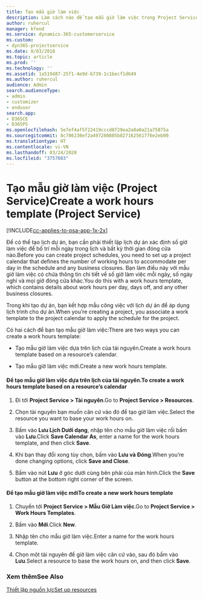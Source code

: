 ```yaml
---
title: Tạo mẫu giờ làm việc
description: Làm cách nào để tạo mẫu giờ làm việc trong Project Service
author: ruhercul
manager: kfend
ms.service: dynamics-365-customerservice
ms.custom:
- dyn365-projectservice
ms.date: 8/03/2018
ms.topic: article
ms.prod: ''
ms.technology: ''
ms.assetid: 1a519487-25f1-4e9d-b739-1c1becf1d649
ms.author: ruhercul
audience: Admin
search.audienceType:
- admin
- customizer
- enduser
search.app:
- D365CE
- D365PS
ms.openlocfilehash: 5e7ef4af5f22419cccd8f29ea2a0a0a21a75875a
ms.sourcegitcommit: 8c786230ef2a497280885b827162561776e2eb00
ms.translationtype: HT
ms.contentlocale: vi-VN
ms.lasthandoff: 03/24/2020
ms.locfileid: "3757083"
---
```

# <a name="create-a-work-hours-template-project-service"></a><span data-ttu-id="275b4-103">Tạo mẫu giờ làm việc (Project Service)</span><span class="sxs-lookup"><span data-stu-id="275b4-103">Create a work hours template (Project Service)</span></span>

[!INCLUDE[cc-applies-to-psa-app-1x-2x](../includes/cc-applies-to-psa-app-1x-2x.md)]

<span data-ttu-id="275b4-104">Để có thể tạo lịch dự án, bạn cần phải thiết lập lịch dự án xác định số giờ làm việc để bố trí mỗi ngày trong lịch và bất kỳ thời gian đóng cửa nào.</span><span class="sxs-lookup"><span data-stu-id="275b4-104">Before you can create project schedules, you need to set up a project calendar that defines the number of working hours to accommodate per day in the schedule and any business closures.</span></span> <span data-ttu-id="275b4-105">Bạn làm điều này với mẫu giờ làm việc có chứa thông tin chi tiết về số giờ làm việc mỗi ngày, số ngày nghỉ và mọi giờ đóng cửa khác.</span><span class="sxs-lookup"><span data-stu-id="275b4-105">You do this with a work hours template, which contains details about work hours per day, days off, and any other business closures.</span></span>  
  
 <span data-ttu-id="275b4-106">Trong khi tạo dự án, bạn kết hợp mẫu công việc với lịch dự án để áp dụng lịch trình cho dự án.</span><span class="sxs-lookup"><span data-stu-id="275b4-106">When you’re creating a project, you associate a work template to the project calendar to apply the schedule for the project.</span></span>  
  
 <span data-ttu-id="275b4-107">Có hai cách để bạn tạo mẫu giờ làm việc:</span><span class="sxs-lookup"><span data-stu-id="275b4-107">There are two ways you can create a work hours template:</span></span>  
  
-   <span data-ttu-id="275b4-108">Tạo mẫu giờ làm việc dựa trên lịch của tài nguyên.</span><span class="sxs-lookup"><span data-stu-id="275b4-108">Create a work hours template based on a resource’s calendar.</span></span>  
  
-   <span data-ttu-id="275b4-109">Tạo mẫu giờ làm việc mới.</span><span class="sxs-lookup"><span data-stu-id="275b4-109">Create a new work hours template.</span></span>  
  
#### <a name="to-create-a-work-hours-template-based-on-a-resources-calendar"></a><span data-ttu-id="275b4-110">Để tạo mẫu giờ làm việc dựa trên lịch của tài nguyên.</span><span class="sxs-lookup"><span data-stu-id="275b4-110">To create a work hours template based on a resource’s calendar</span></span>  
  
1.  <span data-ttu-id="275b4-111">Đi tới **Project Service > Tài nguyên**.</span><span class="sxs-lookup"><span data-stu-id="275b4-111">Go to **Project Service > Resources**.</span></span>  
  
2.  <span data-ttu-id="275b4-112">Chọn tài nguyên bạn muốn căn cứ vào đó để tạo giờ làm việc.</span><span class="sxs-lookup"><span data-stu-id="275b4-112">Select the resource you want to base your work hours on.</span></span>  
  
3.  <span data-ttu-id="275b4-113">Bấm vào **Lưu Lịch Dưới dạng**, nhập tên cho mẫu giờ làm việc rồi bấm vào **Lưu**.</span><span class="sxs-lookup"><span data-stu-id="275b4-113">Click **Save Calendar As**, enter a name for the work hours template, and then click **Save**.</span></span>  
  
4.  <span data-ttu-id="275b4-114">Khi bạn thay đổi xong tùy chọn, bấm vào **Lưu và Đóng**.</span><span class="sxs-lookup"><span data-stu-id="275b4-114">When you’re done changing options, click **Save and Close**.</span></span>  
  
5.  <span data-ttu-id="275b4-115">Bấm vào nút **Lưu** ở góc dưới cùng bên phải của màn hình.</span><span class="sxs-lookup"><span data-stu-id="275b4-115">Click the **Save** button at the bottom right corner of the screen.</span></span>  
  
#### <a name="to-create-a-new-work-hours-template"></a><span data-ttu-id="275b4-116">Để tạo mẫu giờ làm việc mới</span><span class="sxs-lookup"><span data-stu-id="275b4-116">To create a new work hours template</span></span>  
  
1.  <span data-ttu-id="275b4-117">Chuyển tới **Project Service > Mẫu Giờ Làm việc**.</span><span class="sxs-lookup"><span data-stu-id="275b4-117">Go to **Project Service > Work Hours Templates**.</span></span>  
  
2.  <span data-ttu-id="275b4-118">Bấm vào **Mới**.</span><span class="sxs-lookup"><span data-stu-id="275b4-118">Click **New**.</span></span>  
  
3.  <span data-ttu-id="275b4-119">Nhập tên cho mẫu giờ làm việc.</span><span class="sxs-lookup"><span data-stu-id="275b4-119">Enter a name for the work hours template.</span></span>  
  
4.  <span data-ttu-id="275b4-120">Chọn một tài nguyên để giờ làm việc căn cứ vào, sau đó bấm vào **Lưu**.</span><span class="sxs-lookup"><span data-stu-id="275b4-120">Select a resource to base the work hours on, and then click **Save**.</span></span>  
  
### <a name="see-also"></a><span data-ttu-id="275b4-121">Xem thêm</span><span class="sxs-lookup"><span data-stu-id="275b4-121">See Also</span></span>  
 [<span data-ttu-id="275b4-122">Thiết lập nguồn lực</span><span class="sxs-lookup"><span data-stu-id="275b4-122">Set up resources</span></span>](../project-service/set-up-resources.md)
